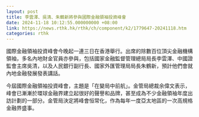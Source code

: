 ```yaml
---
layout: post
title: 李雲澤、吳清、朱鶴新將參與國際金融領袖投資峰會
date: 2024-11-18 10:12:55.000000000 +08:00
link: https://news.rthk.hk/rthk/ch/component/k2/1779647-20241118.htm
categories: rthk
---
```


國際金融領袖投資峰會今晚起一連三日在香港舉行。出席的除數百位頂尖金融機構領袖，多名內地財金官員亦參與，包括國家金融監督管理總局局長李雲澤、中國證監會主席吳清，以及人民銀行副行長、國家外匯管理局局長朱鶴新，預計他們會就內地金融發展發表講話。

今屆國際金融領袖投資峰會，主題是「在變局中前航」。金管局總裁余偉文表示，峰會已漸漸於環球金融界建立起很好的聲譽和品牌，甚至成為不少金融領袖年度出訪計劃的一部分。金管局決定將峰會恒常化，作為每年一度亞太地區的一次高規格金融界盛事。
